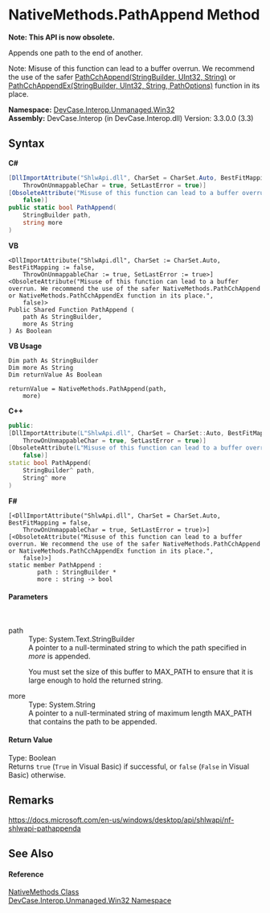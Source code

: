 # NativeMethods.PathAppend Method 
 

**Note: This API is now obsolete.**

Appends one path to the end of another. 

 Note: Misuse of this function can lead to a buffer overrun. We recommend the use of the safer <a href="M_DevCase_Interop_Unmanaged_Win32_NativeMethods_PathCchAppend">PathCchAppend(StringBuilder, UInt32, String)</a> or <a href="M_DevCase_Interop_Unmanaged_Win32_NativeMethods_PathCchAppendEx">PathCchAppendEx(StringBuilder, UInt32, String, PathOptions)</a> function in its place.

**Namespace:**&nbsp;<a href="N_DevCase_Interop_Unmanaged_Win32">DevCase.Interop.Unmanaged.Win32</a><br />**Assembly:**&nbsp;DevCase.Interop (in DevCase.Interop.dll) Version: 3.3.0.0 (3.3)

## Syntax

**C#**<br />
``` C#
[DllImportAttribute("ShlwApi.dll", CharSet = CharSet.Auto, BestFitMapping = false, 
	ThrowOnUnmappableChar = true, SetLastError = true)]
[ObsoleteAttribute("Misuse of this function can lead to a buffer overrun. We recommend the use of the safer NativeMethods.PathCchAppend or NativeMethods.PathCchAppendEx function in its place.", 
	false)]
public static bool PathAppend(
	StringBuilder path,
	string more
)
```

**VB**<br />
``` VB
<DllImportAttribute("ShlwApi.dll", CharSet := CharSet.Auto, BestFitMapping := false, 
	ThrowOnUnmappableChar := true, SetLastError := true>]
<ObsoleteAttribute("Misuse of this function can lead to a buffer overrun. We recommend the use of the safer NativeMethods.PathCchAppend or NativeMethods.PathCchAppendEx function in its place.", 
	false)>
Public Shared Function PathAppend ( 
	path As StringBuilder,
	more As String
) As Boolean
```

**VB Usage**<br />
``` VB Usage
Dim path As StringBuilder
Dim more As String
Dim returnValue As Boolean

returnValue = NativeMethods.PathAppend(path, 
	more)
```

**C++**<br />
``` C++
public:
[DllImportAttribute(L"ShlwApi.dll", CharSet = CharSet::Auto, BestFitMapping = false, 
	ThrowOnUnmappableChar = true, SetLastError = true)]
[ObsoleteAttribute(L"Misuse of this function can lead to a buffer overrun. We recommend the use of the safer NativeMethods.PathCchAppend or NativeMethods.PathCchAppendEx function in its place.", 
	false)]
static bool PathAppend(
	StringBuilder^ path, 
	String^ more
)
```

**F#**<br />
``` F#
[<DllImportAttribute("ShlwApi.dll", CharSet = CharSet.Auto, BestFitMapping = false, 
	ThrowOnUnmappableChar = true, SetLastError = true)>]
[<ObsoleteAttribute("Misuse of this function can lead to a buffer overrun. We recommend the use of the safer NativeMethods.PathCchAppend or NativeMethods.PathCchAppendEx function in its place.", 
	false)>]
static member PathAppend : 
        path : StringBuilder * 
        more : string -> bool 

```


#### Parameters
&nbsp;<dl><dt>path</dt><dd>Type: System.Text.StringBuilder<br />A pointer to a null-terminated string to which the path specified in *more* is appended. 

 You must set the size of this buffer to MAX_PATH to ensure that it is large enough to hold the returned string.</dd><dt>more</dt><dd>Type: System.String<br />A pointer to a null-terminated string of maximum length MAX_PATH that contains the path to be appended.</dd></dl>

#### Return Value
Type: Boolean<br />Returns `true` (`True` in Visual Basic) if successful, or `false` (`False` in Visual Basic) otherwise.

## Remarks
<a href="https://docs.microsoft.com/en-us/windows/desktop/api/shlwapi/nf-shlwapi-pathappenda" target="_blank">https://docs.microsoft.com/en-us/windows/desktop/api/shlwapi/nf-shlwapi-pathappenda</a>

## See Also


#### Reference
<a href="T_DevCase_Interop_Unmanaged_Win32_NativeMethods">NativeMethods Class</a><br /><a href="N_DevCase_Interop_Unmanaged_Win32">DevCase.Interop.Unmanaged.Win32 Namespace</a><br />